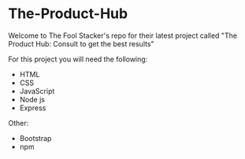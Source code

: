 # The-Product-Hub

Welcome to The Fool Stacker's repo for their latest project called "The Product Hub: Consult to get the best results"

For this project you will need the following:
- HTML
- CSS 
- JavaScript 
- Node js 
- Express 

Other: 
- Bootstrap 
- npm 
